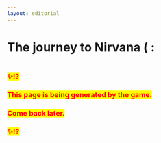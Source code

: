 ```yaml
---
layout: editorial
---
```


# The journey to Nirvana ( :

<figure><img src="../../../../../../.gitbook/assets/pexels-btgl-♡-18778017.jpg" alt=""><figcaption></figcaption></figure>

### <mark style="color:red;">✨⁉️</mark>&#x20;

### <mark style="color:red;">This page is being generated by the game.</mark>&#x20;

### <mark style="color:red;">Come back later.</mark>

### <mark style="color:red;">✨⁉️</mark>
